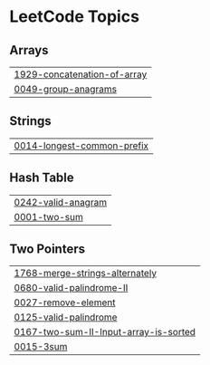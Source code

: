 <!---LeetCode Topics Start-->

# LeetCode Topics

## Arrays
|  |
| ------------- |
| [1929-concatenation-of-array](https://github.com/AqibNiazi/LeetCode_2025/tree/main/1929-concatenation-of-array) |
| [0049-group-anagrams](https://github.com/AqibNiazi/LeetCode_2025/tree/main/0049-group-anagrams) |

## Strings
|  |
| ------------- |
| [0014-longest-common-prefix](https://github.com/AqibNiazi/LeetCode_2025/tree/main/0014-longest-common-prefix) |

## Hash Table
|  |
| ------------- |
| [0242-valid-anagram](https://github.com/AqibNiazi/LeetCode_2025/tree/main/0242-valid-anagram) |
| [0001-two-sum](https://github.com/AqibNiazi/LeetCode_2025/tree/main/0001-two-sum) |


## Two Pointers
|  |
| ------------- |
| [1768-merge-strings-alternately](https://github.com/AqibNiazi/LeetCode_2025/tree/main/1768-merge-strings-alternately) |
| [0680-valid-palindrome-II](https://github.com/AqibNiazi/LeetCode_2025/tree/main/0680-valid-palindrome-II) |
| [0027-remove-element](https://github.com/AqibNiazi/LeetCode_2025/tree/main/0027-remove-element) |
| [0125-valid-palindrome](https://github.com/AqibNiazi/LeetCode_2025/tree/main/0125-valid-palindrome) |
| [0167-two-sum-II-Input-array-is-sorted](https://github.com/AqibNiazi/LeetCode_2025/tree/main/0167-two-sum-II-Input-array-is-sorted) |
| [0015-3sum](https://github.com/AqibNiazi/LeetCode_2025/tree/main/0015-3sum) |

<!---LeetCode Topics End-->
